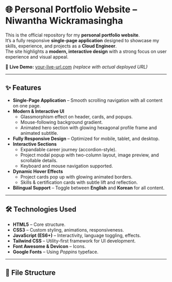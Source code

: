 # 🌐 Personal Portfolio Website – Niwantha Wickramasingha  

This is the official repository for my **personal portfolio website**.  
It’s a fully responsive **single-page application** designed to showcase my skills, experience, and projects as a **Cloud Engineer**.  
The site highlights a **modern, interactive design** with a strong focus on user experience and visual appeal.  

🔗 **Live Demo:** [your-live-url.com](https://your-live-url.com) *(replace with actual deployed URL)*  

---

## ✨ Features  

- **Single-Page Application** – Smooth scrolling navigation with all content on one page.  
- **Modern & Interactive UI**  
  - Glassmorphism effect on header, cards, and popups.  
  - Mouse-following background gradient.  
  - Animated hero section with glowing hexagonal profile frame and animated subtitle.  
- **Fully Responsive Design** – Optimized for mobile, tablet, and desktop.  
- **Interactive Sections**  
  - Expandable career journey (accordion-style).  
  - Project modal popup with two-column layout, image preview, and scrollable details.  
  - Keyboard and mouse navigation supported.  
- **Dynamic Hover Effects**  
  - Project cards pop up with glowing animated borders.  
  - Skills & certification cards with subtle lift and reflection.  
- **Bilingual Support** – Toggle between **English** and **Korean** for all content.  

---

## 🛠️ Technologies Used  

- **HTML5** – Core structure.  
- **CSS3** – Custom styling, animations, responsiveness.  
- **JavaScript (ES6+)** – Interactivity, language toggling, effects.  
- **Tailwind CSS** – Utility-first framework for UI development.  
- **Font Awesome & Devicon** – Icons.  
- **Google Fonts** – Using *Poppins* typeface.  

---

## 📂 File Structure  

